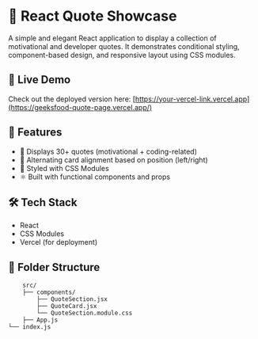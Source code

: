 # 💬 React Quote Showcase

A simple and elegant React application to display a collection of motivational and developer quotes. It demonstrates conditional styling, component-based design, and responsive layout using CSS modules.

## 🚀 Live Demo

Check out the deployed version here: [https://your-vercel-link.vercel.app](https://geeksfood-quote-page.vercel.app/)

## 📸 Features

- 🧠 Displays 30+ quotes (motivational + coding-related)
- 🔄 Alternating card alignment based on position (left/right)
- 🎨 Styled with CSS Modules
- ⚛️ Built with functional components and props

## 🛠️ Tech Stack

- React
- CSS Modules
- Vercel (for deployment)

## 📂 Folder Structure
```
    src/ 
    ├── components/ 
        ├── QuoteSection.jsx 
        ├── QuoteCard.jsx 
        └── QuoteSection.module.css 
    ├── App.js 
└── index.js
```
